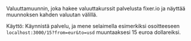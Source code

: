 Valuuttamuunnin, joka hakee valuuttakurssit palvelusta fixer.io ja näyttää muunnoksen kahden valuutan välillä.

Käyttö: Käynnistä palvelu, ja mene selaimella esimerkiksi osoitteeseen `localhost:3000/15?from=eur&to=usd` muuntaaksesi 15 euroa dollareiksi.
